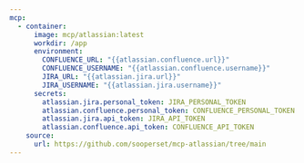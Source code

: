 ```yaml
---
mcp:
  - container:
      image: mcp/atlassian:latest
      workdir: /app
      environment:
        CONFLUENCE_URL: "{{atlassian.confluence.url}}"
        CONFLUENCE_USERNAME: "{{atlassian.confluence.username}}"
        JIRA_URL: "{{atlassian.jira.url}}"
        JIRA_USERNAME: "{{atlassian.jira.username}}"
      secrets:
        atlassian.jira.personal_token: JIRA_PERSONAL_TOKEN
        atlassian.confluence.personal_token: CONFLUENCE_PERSONAL_TOKEN
        atlassian.jira.api_token: JIRA_API_TOKEN
        atlassian.confluence.api_token: CONFLUENCE_API_TOKEN
    source:
      url: https://github.com/sooperset/mcp-atlassian/tree/main
---
```

